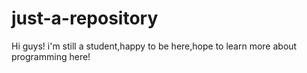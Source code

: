 # just-a-repository

Hi guys!
 i'm still a student,happy to be here,hope to learn more about programming here!
